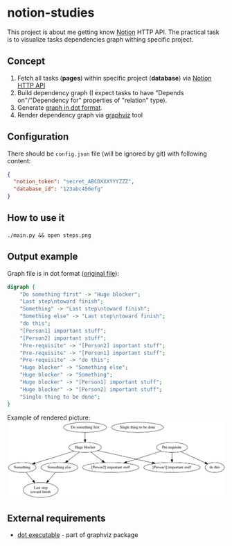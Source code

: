 # notion-studies

This project is about me getting know [Notion](https://notion.so) HTTP API. The practical task is to visualize tasks dependencies graph withing specific project. 

## Concept
1. Fetch all tasks (__pages__) within specific project (__database__) via [Notion HTTP API](https://developers.notion.com/docs/getting-started)
1. Build dependency graph (I expect tasks to have "Depends on"/"Dependency for" properties of "relation" type).
1. Generate [graph in dot format](https://www.graphviz.org/doc/info/lang.html).
1. Render dependency graph via [graphviz](https://www.graphviz.org/about/) tool

## Configuration
There should be `config.json` file (will be ignored by git) with following content:
```json
{
  "notion_token": "secret_ABCDXXXYYYZZZ",
  "database_id": "123abc456efg"
}
```

## How to use it
`./main.py && open steps.png`

## Output example
Graph file is in dot format ([original file](assets/steps.dot)):
```dot
digraph {
    "Do something first" -> "Huge blocker";
    "Last step\ntoward finish";
    "Something" -> "Last step\ntoward finish";
    "Something else" -> "Last step\ntoward finish";
    "do this";
    "[Person1] important stuff";
    "[Person2] important stuff";
    "Pre-requisite" -> "[Person2] important stuff";
    "Pre-requisite" -> "[Person1] important stuff";
    "Pre-requisite" -> "do this";
    "Huge blocker" -> "Something else";
    "Huge blocker" -> "Something";
    "Huge blocker" -> "[Person1] important stuff";
    "Huge blocker" -> "[Person2] important stuff";
    "Single thing to be done";
}
```
Example of rendered picture:
![](assets/steps.png)

## External requirements
- [dot executable](https://www.graphviz.org/download/#executable-packages) - part of graphviz package
